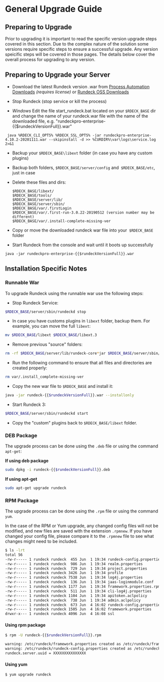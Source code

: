 # General Upgrade Guide

## Preparing to Upgrade

Prior to upgrading it is important to read the specific version upgrade steps covered in this section.  Due to the complex nature of the solution some versions require specific steps to ensure a successful upgrade.  Any version speicific steps will be covered in those pages.  The details below cover the overall process for upgrading to any version.

## Preparing to Upgrade your Server

- Download the latest Rundeck version .war from [Process Automation Downloads](https://www.rundeck.com/enterprise-downloads) _(requires license)_ or [Rundeck OSS Downloads](https://downloads.rundeck.com)

- Stop Rundeck (stop service or kill the process)

- _Windows_ Edit the file start_rundeck.bat located on your `$RDECK_BASE` dir and change the name of your rundeck.war file with the name of the downloaded file, e.g. "rundeckpro-enterprise-{{$rundeckVersionFull}}.war"

```
 java %RDECK_CLI_OPTS% %RDECK_SSL_OPTS% -jar rundeckpro-enterprise-4.10.2-20201111.war --skipinstall -d >> %CURDIR%\var\logs\service.log 2>&1

```

- Backup your `$RDECK_BASE\libext` folder (in case you have any custom plugins)

- Backup both folders, `$RDECK_BASE/server/config` and` $RDECK_BASE/etc`, just in case

- Delete these files and dirs:
    ```
    $RDECK_BASE/libext/
    $RDECK_BASE/tools/
    $RDECK_BASE/server/lib/
    $RDECK_BASE/server/sbin/
    $RDECK_BASE/var/.firstLogin
    $RDECK_BASE/var/.first-run-3.0.22-20190512 (version number may be different)
    $RDECK_BASE/var/.install-complete-missing-ver
    ```
- Copy or move the downloaded rundeck war file into your` $RDECK_BASE` folder

- Start Rundeck from the console and wait until it boots up successfully

```
java -jar rundeckpro-enterprise-{{$rundeckVersionFull}}.war

```

## Installation Specific Notes

### Runnable War

To upgrade Rundeck using the runnable war use the following steps:

- Stop Rundeck Service:
```sh
$RDECK_BASE/server/sbin/rundeckd stop
```

- In case you have customs plugins in `libext` folder, backup them. For example, you can move the full `libext`:
```sh
mv $RDECK_BASE/libext $RDECK_BASE/libext.3
```

- Remove previous "source" folders:
```sh
rm -rf $RDECK_BASE/server/lib/rundeck-core*jar $RDECK_BASE/server/sbin/ $RDECK_BASE/tools/ $RDECK_BASE/var/.install_complete-missing-ver
```

- Run the following command to ensure that all files and directories are created properly:
```sh
rm var/.install_complete-missing-ver
```

- Copy the new war file to `$RDECK_BASE` and install it:
```sh
java -jar rundeck-{{$rundeckVersionFull}}.war --installonly
```

- Start Rundeck 3:
```sh
$RDECK_BASE/server/sbin/rundeckd start
```

- Copy the "custom" plugins back to `$RDECK_BASE/libext` folder.


### DEB Package

The upgrade process can be done using the `.deb` file or using the command `apt-get`:

**If using deb package**

```sh
sudo dpkg -i rundeck-{{$rundeckVersionFull}}.deb
```

**If using apt-get**

```sh
sudo apt-get upgrade rundeck
```

### RPM Package

The upgrade process can be done using the `.rpm` file or using the command `yum`.

In the case of the RPM or Yum upgrade, any changed config files will not be modified, and new files are saved with the extension `.rpmnew`. If you have changed
your config file, please compare it to the `.rpmnew` file to see what changes might need to be included.


```sh
$ ls -lrt
total 56
-rw-r----- 1 rundeck rundeck  455 Jun  1 19:34 rundeck-config.properties.rpmnew
-rw-r----- 1 rundeck rundeck  986 Jun  1 19:34 realm.properties
-rw-r----- 1 rundeck rundeck  729 Jun  1 19:34 project.properties
-rw-r----- 1 rundeck rundeck 3426 Jun  1 19:34 profile
-rw-r----- 1 rundeck rundeck 7538 Jun  1 19:34 log4j.properties
-rw-r----- 1 rundeck rundeck  136 Jun  1 19:34 jaas-loginmodule.conf
-rw-r----- 1 rundeck rundeck 1177 Jun  1 19:34 framework.properties.rpmnew
-rw-r----- 1 rundeck rundeck  511 Jun  1 19:34 cli-log4j.properties
-rw-r----- 1 rundeck rundeck 1104 Jun  1 19:34 apitoken.aclpolicy
-rw-r----- 1 rundeck rundeck  738 Jun  1 19:34 admin.aclpolicy
-rw-r----- 1 rundeck rundeck  673 Jun  4 16:02 rundeck-config.properties
-rw-r----- 1 rundeck rundeck 1505 Jun  4 16:02 framework.properties
drwxr-x--- 1 rundeck rundeck 4096 Jun  4 16:08 ssl
```

#### Using rpm package


```sh
$ rpm -U rundeck-{{$rundeckVersionFull}}.rpm

warning: /etc/rundeck/framework.properties created as /etc/rundeck/framework.properties.rpmnew
warning: /etc/rundeck/rundeck-config.properties created as /etc/rundeck/rundeck-config.properties.rpmnew
rundeck.server.uuid = XXXXXXXXXXXXXXX

```

#### Using yum

```sh
$ yum upgrade rundeck
```

